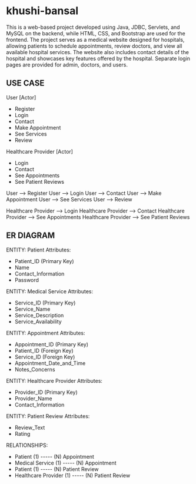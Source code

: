 # khushi-bansal

This is a web-based project developed using Java, JDBC, Servlets, and MySQL on the backend, while HTML, CSS, and Bootstrap are used for the frontend. The project serves as a medical website designed for hospitals, allowing patients to schedule appointments, review doctors, and view all available hospital services. The website also includes contact details of the hospital and showcases key features offered by the hospital. Separate login pages are provided for admin, doctors, and users.



## USE CASE


User [Actor]
  - Register
  - Login
  - Contact
  - Make Appointment
  - See Services
  - Review

Healthcare Provider [Actor]
  - Login
  - Contact
  - See Appointments
  - See Patient Reviews

User --> Register
User --> Login
User --> Contact
User --> Make Appointment
User --> See Services
User --> Review

Healthcare Provider --> Login
Healthcare Provider --> Contact
Healthcare Provider --> See Appointments
Healthcare Provider --> See Patient Reviews



## ER DIAGRAM 

ENTITY: Patient
Attributes:
- Patient_ID (Primary Key)
- Name
- Contact_Information
- Password

ENTITY: Medical Service
Attributes:
- Service_ID (Primary Key)
- Service_Name
- Service_Description
- Service_Availability

ENTITY: Appointment
Attributes:
- Appointment_ID (Primary Key)
- Patient_ID (Foreign Key)
- Service_ID (Foreign Key)
- Appointment_Date_and_Time
- Notes_Concerns

ENTITY: Healthcare Provider
Attributes:
- Provider_ID (Primary Key)
- Provider_Name
- Contact_Information

ENTITY: Patient Review
Attributes:
 
- Review_Text
- Rating

RELATIONSHIPS:
- Patient (1) ----- (N) Appointment
- Medical Service (1) ----- (N) Appointment
- Patient (1) ----- (N) Patient Review
- Healthcare Provider (1) ----- (N) Patient Review
